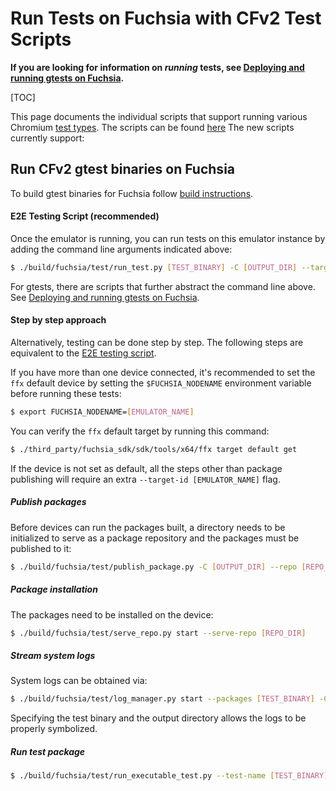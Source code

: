 # Run Tests on Fuchsia with CFv2 Test Scripts

**If you are looking for information on _running_ tests, see
[Deploying and running gtests on Fuchsia](gtests.md).**

[TOC]

This page documents the individual scripts that support running various Chromium
[test types](build_instructions.md#running-test-suites).
The scripts can be found [here](../../build/fuchsia/test/) The new scripts currently support:

## Run CFv2 gtest binaries on Fuchsia

To build gtest binaries for Fuchsia follow
[build instructions](build_instructions.md).

#### E2E Testing Script (recommended)

Once the emulator is running, you can run tests on this emulator instance by
adding the command line arguments indicated above:

```bash
$ ./build/fuchsia/test/run_test.py [TEST_BINARY] -C [OUTPUT_DIR] --target-id [EMULATOR_NAME]
```

For gtests, there are scripts that further abstract the command line above.
See [Deploying and running gtests on Fuchsia](gtests.md).

#### Step by step approach

Alternatively, testing can be done step by step. The following steps are
equivalent to the [E2E testing script](#e2e-testing-script).

If you have more than one device connected, it's recommended to set the `ffx`
default device by setting the `$FUCHSIA_NODENAME` environment variable before
running these tests:

```bash
$ export FUCHSIA_NODENAME=[EMULATOR_NAME]
```

You can verify the `ffx` default target by running this command:

```bash
$ ./third_party/fuchsia_sdk/sdk/tools/x64/ffx target default get
```

If the device is not set as default, all the steps other than package publishing
will require an extra `--target-id [EMULATOR_NAME]` flag.

##### Publish packages

Before devices can run the packages built, a directory needs to be initialized
to serve as a package repository and the packages must be published to it:

```bash
$ ./build/fuchsia/test/publish_package.py -C [OUTPUT_DIR] --repo [REPO_DIR] --packages [TEST_BINARY]
```

##### Package installation

The packages need to be installed on the device:

```bash
$ ./build/fuchsia/test/serve_repo.py start --serve-repo [REPO_DIR]
```

##### Stream system logs

System logs can be obtained via:

```bash
$ ./build/fuchsia/test/log_manager.py start --packages [TEST_BINARY] -C [OUTPUT_DIR]
```

Specifying the test binary and the output directory allows the logs to be
properly symbolized.

##### Run test package

```bash
$ ./build/fuchsia/test/run_executable_test.py --test-name [TEST_BINARY]
```
